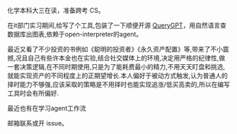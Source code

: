 化学本科大三在读，准备跨考 CS。

在it部门实习期间,给写了个工具,包装了一下顺便开源 [QueryGPT](https://github.com/MKY508/QueryGPT)，用自然语言查数据库出图表,依赖于open-interpreter的agent。

最近又看了不少投资的书例如《聪明的投资者》《永久资产配置》等,带来了不小震撼,况且自己有些许本金也在实验,结合社交媒体上的环境,决定用严格的纪律性,做一套决策逻辑,在不同时期使用,只是为了能耗费最小的精力,不用天天盯盘和挑选,就能实现资产的不同程度上的正期望增长.本人偏好于被动方式触发,认为普通人的择时能力不够强,应该采取的策略是不用择时也能实现追涨/低买高卖的,所以在编写工具时会有所偏好.

最近也有在学习agent工作流

邮箱联系或开 issue。
